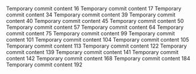 Temporary commit content 16
Temporary commit content 17
Temporary commit content 34
Temporary commit content 39
Temporary commit content 40
Temporary commit content 45
Temporary commit content 50
Temporary commit content 57
Temporary commit content 64
Temporary commit content 75
Temporary commit content 99
Temporary commit content 101
Temporary commit content 104
Temporary commit content 105
Temporary commit content 113
Temporary commit content 122
Temporary commit content 139
Temporary commit content 141
Temporary commit content 142
Temporary commit content 168
Temporary commit content 184
Temporary commit content 192
